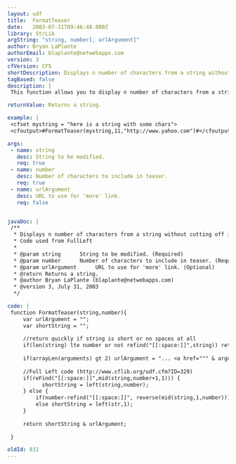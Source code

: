 ```yaml
---
layout: udf
title:  FormatTeaser
date:   2003-07-31T09:46:48.000Z
library: StrLib
argString: "string, number[, urlArgument]"
author: Bryan LaPlante
authorEmail: blaplante@netwebapps.com
version: 3
cfVersion: CF5
shortDescription: Displays n number of characters from a string without cutting off in the middle of a word
tagBased: false
description: |
 This function allows you to display n number of characters from a string with out cutting of in the middle of the word. The function will display a link at the end of the string if it is longer than the number of characters desired and the optional url argument is not empty.

returnValue: Returns a string.

example: |
 <cfset mystring = "here is a string with some chars">
 <cfoutput>#FormatTeaser(mystring,11,"http://www.yahoo.com")#</cfoutput>

args:
 - name: string
   desc: String to be modified.
   req: true
 - name: number
   desc: Number of characters to include in teaser.
   req: true
 - name: urlArgument
   desc: URL to use for 'more' link.
   req: false


javaDoc: |
 /**
  * Displays n number of characters from a string without cutting off in the middle of a word
  * Code used from FullLeft
  * 
  * @param string      String to be modified. (Required)
  * @param number      Number of characters to include in teaser. (Required)
  * @param urlArgument      URL to use for 'more' link. (Optional)
  * @return Returns a string. 
  * @author Bryan LaPlante (blaplante@netwebapps.com) 
  * @version 3, July 31, 2003 
  */

code: |
 function FormatTeaser(string,number){
     var urlArgument = "";
     var shortString = "";
     
     //return quickly if string is short or no spaces at all
     if(len(string) lte number or not refind("[[:space:]]",string)) return string;
     
     if(arrayLen(arguments) gt 2) urlArgument = "... <a href=""" & arguments[3] & """>[more]</a>";
 
     //Full Left code (http://www.cflib.org/udf.cfm?ID=329)
     if(reFind("[[:space:]]",mid(string,number+1,1))) {
           shortString = left(string,number);
     } else { 
         if(number-refind("[[:space:]]", reverse(mid(string,1,number)))) shortString = Left(string, (number-refind("[[:space:]]", reverse(mid(string,1,number))))); 
         else shortString = left(str,1);
     }
     
     return shortString & urlArgument;
 
 }

oldId: 832
---
```


